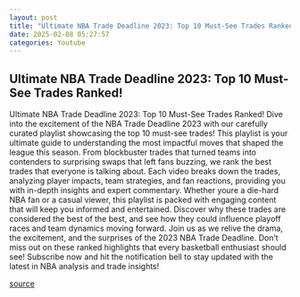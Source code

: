 ```yaml
---
layout: post
title: "Ultimate NBA Trade Deadline 2023: Top 10 Must-See Trades Ranked!"
date: 2025-02-08 05:27:57
categories: Youtube
---
```


## Ultimate NBA Trade Deadline 2023: Top 10 Must-See Trades Ranked!

Ultimate NBA Trade Deadline 2023: Top 10 Must-See Trades Ranked!
Dive into the excitement of the NBA Trade Deadline 2023 with our carefully curated playlist showcasing the top 10 must-see trades! This playlist is your ultimate guide to understanding the most impactful moves that shaped the league this season. 
From blockbuster trades that turned teams into contenders to surprising swaps that left fans buzzing, we rank the best trades that everyone is talking about. Each video breaks down the trades, analyzing player impacts, team strategies, and fan reactions, providing you with in-depth insights and expert commentary. 
Whether youre a die-hard NBA fan or a casual viewer, this playlist is packed with engaging content that will keep you informed and entertained. Discover why these trades are considered the best of the best, and see how they could influence playoff races and team dynamics moving forward.
Join us as we relive the drama, the excitement, and the surprises of the 2023 NBA Trade Deadline. Don’t miss out on these ranked highlights that every basketball enthusiast should see! Subscribe now and hit the notification bell to stay updated with the latest in NBA analysis and trade insights!

[source](https://www.youtube.com/playlist?list=PLHLX_e3N8kaapOwQf3QxpoXhstjfqWk_h)